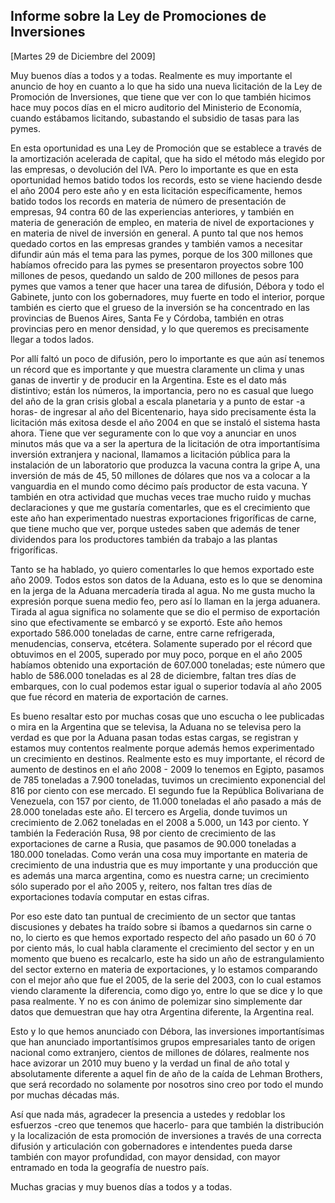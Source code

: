 Informe sobre la Ley de Promociones de Inversiones
--------------------------------------------------

[Martes 29 de Diciembre del 2009]

Muy buenos días a todos y a todas. Realmente es muy importante el
anuncio de hoy en cuanto a lo que ha sido una nueva licitación de la Ley
de Promoción de Inversiones, que tiene que ver con lo que también
hicimos hace muy pocos días en el micro auditorio del Ministerio de
Economía, cuando estábamos licitando, subastando el subsidio de tasas
para las pymes.

En esta oportunidad es una Ley de Promoción que se establece a través de
la amortización acelerada de capital, que ha sido el método más elegido
por las empresas, o devolución del IVA. Pero lo importante es que en
esta oportunidad hemos batido todos los records, esto se viene haciendo
desde el año 2004 pero este año y en esta licitación específicamente,
hemos batido todos los records en materia de número de presentación de
empresas, 94 contra 60 de las experiencias anteriores, y también en
materia de generación de empleo, en materia de nivel de exportaciones y
en materia de nivel de inversión en general. A punto tal que nos hemos
quedado cortos en las empresas grandes y también vamos a necesitar
difundir aún más el tema para las pymes, porque de los 300 millones que
habíamos ofrecido para las pymes se presentaron proyectos sobre 100
millones de pesos, quedando un saldo de 200 millones de pesos para pymes
que vamos a tener que hacer una tarea de difusión, Débora y todo el
Gabinete, junto con los gobernadores, muy fuerte en todo el interior,
porque también es cierto que el grueso de la inversión se ha concentrado
en las provincias de Buenos Aires, Santa Fe y Córdoba, también en otras
provincias pero en menor densidad, y lo que queremos es precisamente
llegar a todos lados.

Por allí faltó un poco de difusión, pero lo importante es que aún así
tenemos un récord que es importante y que muestra claramente un clima y
unas ganas de invertir y de producir en la Argentina. Este es el dato
más distintivo; están los números, la importancia, pero no es casual que
luego del año de la gran crisis global a escala planetaria y a punto de
estar -a horas- de ingresar al año del Bicentenario, haya sido
precisamente ésta la licitación más exitosa desde el año 2004 en que se
instaló el sistema hasta ahora. Tiene que ver seguramente con lo que voy
a anunciar en unos minutos más que va a ser la apertura de la licitación
de otra importantísima inversión extranjera y nacional, llamamos a
licitación pública para la instalación de un laboratorio que produzca la
vacuna contra la gripe A, una inversión de más de 45, 50 millones de
dólares que nos va a colocar a la vanguardia en el mundo como décimo
país productor de esta vacuna. Y también en otra actividad que muchas
veces trae mucho ruido y muchas declaraciones y que me gustaría
comentarles, que es el crecimiento que este año han experimentado
nuestras exportaciones frigoríficas de carne, que tiene mucho que ver,
porque ustedes saben que además de tener dividendos para los productores
también da trabajo a las plantas frigoríficas.

Tanto se ha hablado, yo quiero comentarles lo que hemos exportado este
año 2009. Todos estos son datos de la Aduana, esto es lo que se denomina
en la jerga de la Aduana mercadería tirada al agua. No me gusta mucho la
expresión porque suena medio feo, pero así lo llaman en la jerga
aduanera. Tirada al agua significa no solamente que se dio el permiso de
exportación sino que efectivamente se embarcó y se exportó. Este año
hemos exportado 586.000 toneladas de carne, entre carne refrigerada,
menudencias, conserva, etcétera. Solamente superado por el récord que
obtuvimos en el 2005, superado por muy poco, porque en el año 2005
habíamos obtenido una exportación de 607.000 toneladas; este número que
hablo de 586.000 toneladas es al 28 de diciembre, faltan tres días de
embarques, con lo cual podemos estar igual o superior todavía al año
2005 que fue récord en materia de exportación de carnes.

Es bueno resaltar esto por muchas cosas que uno escucha o lee publicadas
o mira en la Argentina que se televisa, la Aduana no se televisa pero la
verdad es que por la Aduana pasan todas estas cargas, se registran y
estamos muy contentos realmente porque además hemos experimentado un
crecimiento en destinos. Realmente esto es muy importante, el récord de
aumento de destinos en el año 2008 - 2009 lo tenemos en Egipto, pasamos
de 785 toneladas a 7.900 toneladas, tuvimos un crecimiento exponencial
del 816 por ciento con ese mercado. El segundo fue la República
Bolivariana de Venezuela, con 157 por ciento, de 11.000 toneladas el año
pasado a más de 28.000 toneladas este año. El tercero es Argelia, donde
tuvimos un crecimiento de 2.062 toneladas en el 2008 a 5.000, un 143 por
ciento. Y también la Federación Rusa, 98 por ciento de crecimiento de
las exportaciones de carne a Rusia, que pasamos de 90.000 toneladas a
180.000 toneladas. Como verán una cosa muy importante en materia de
crecimiento de una industria que es muy importante y una producción que
es además una marca argentina, como es nuestra carne; un crecimiento
sólo superado por el año 2005 y, reitero, nos faltan tres días de
exportaciones todavía computar en estas cifras.

Por eso este dato tan puntual de crecimiento de un sector que tantas
discusiones y debates ha traído sobre si íbamos a quedarnos sin carne o
no, lo cierto es que hemos exportado respecto del año pasado un 60 ó 70
por ciento más, lo cual habla claramente el crecimiento del sector y en
un momento que bueno es recalcarlo, este ha sido un año de
estrangulamiento del sector externo en materia de exportaciones, y lo
estamos comparando con el mejor año que fue el 2005, de la serie del
2003, con lo cual estamos viendo claramente la diferencia, como digo yo,
entre lo que se dice y lo que pasa realmente. Y no es con ánimo de
polemizar sino simplemente dar datos que demuestran que hay otra
Argentina diferente, la Argentina real.

Esto y lo que hemos anunciado con Débora, las inversiones
importantísimas que han anunciado importantísimos grupos empresariales
tanto de origen nacional como extranjero, cientos de millones de
dólares, realmente nos hace avizorar un 2010 muy bueno y la verdad un
final de año total y absolutamente diferente a aquel fin de año de la
caída de Lehman Brothers, que será recordado no solamente por nosotros
sino creo por todo el mundo por muchas décadas más.

Así que nada más, agradecer la presencia a ustedes y redoblar los
esfuerzos -creo que tenemos que hacerlo- para que también la
distribución y la localización de esta promoción de inversiones a través
de una correcta difusión y articulación con gobernadores e intendentes
pueda darse también con mayor profundidad, con mayor densidad, con mayor
entramado en toda la geografía de nuestro país.

Muchas gracias y muy buenos días a todos y a todas.

 

 

